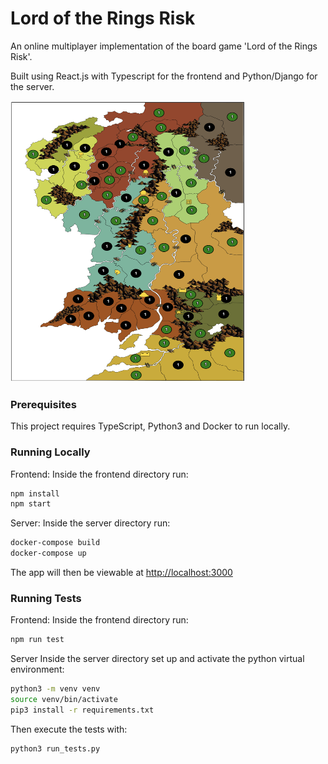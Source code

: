 # Lord of the Rings Risk 

An online multiplayer implementation of the board game 'Lord of the Rings Risk'.

Built using React.js with Typescript for the frontend and Python/Django for the server.

<img src='./public/gameplay-example.png' alt='gameplay image' width='375' height='450'>

### Prerequisites
This project requires TypeScript, Python3 and Docker to run locally. 

### Running Locally

Frontend: 
Inside the frontend directory run:
```zsh
npm install
npm start
```

Server:
Inside the server directory run:
```zsh
docker-compose build
docker-compose up
```

The app will then be viewable at [http://localhost:3000](http://localhost:3000) 


### Running Tests
Frontend:
Inside the frontend directory run:
```zsh
npm run test
```

Server
Inside the server directory set up and activate the python virtual environment:
```zsh
python3 -m venv venv
source venv/bin/activate
pip3 install -r requirements.txt
```

Then execute the tests with:
```zsh
python3 run_tests.py
```
